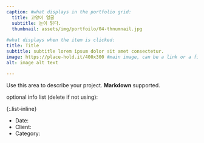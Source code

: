 ```yaml
---
caption: #what displays in the portfolio grid:
  title: 고양이 얼굴
  subtitle: 눈이 맑다.
  thumbnail: assets/img/portfoilo/04-thnumnail.jpg
  
#what displays when the item is clicked:
title: Title
subtitle: subtitle lorem ipsum dolor sit amet consectetur.
image: https://place-hold.it/400x300 #main image, can be a link or a file in assets/img/portfolio
alt: image alt text

---
```

Use this area to describe your project. **Markdown** supported.

optional info list (delete if not using):

{:.list-inline} 
- Date: 
- Client: 
- Category: 

